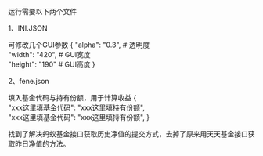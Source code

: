 运行需要以下两个文件

1、INI.JSON
 
可修改几个GUI参数 
{
"alpha": "0.3",  # 透明度   
"width": "420", # GUI宽度   
"height": "190" # GUI高度 
}  

2、fene.json
 
填入基金代码与持有份额，用于计算收益 
{    
"xxx这里填基金代码": "xxx这里填持有份额",   
"xxx这里填基金代码": "xxx这里填持有份额", 
}

找到了解决蚂蚁基金接口获取历史净值的提交方式，去掉了原来用天天基金接口获取昨日净值的方法。
